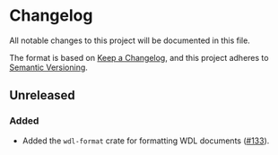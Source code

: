# Changelog

All notable changes to this project will be documented in this file.

The format is based on [Keep a Changelog](https://keepachangelog.com/en/1.1.0/),
and this project adheres to [Semantic Versioning](https://semver.org/spec/v2.0.0.html).

## Unreleased

### Added

* Added the `wdl-format` crate for formatting WDL documents ([#133](https://github.com/stjude-rust-labs/wdl/pull/133)).
